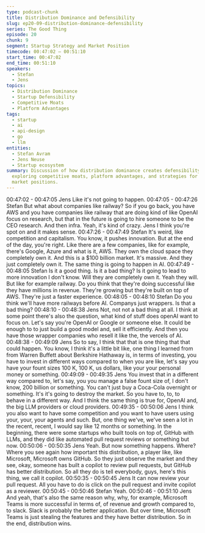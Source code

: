 ```yaml
---
type: podcast-chunk
title: Distribution Dominance and Defensibility
slug: ep20-09-distribution-dominance-defensibility
series: The Good Thing
episode: 20
chunk: 9
segment: Startup Strategy and Market Position
timecode: 00:47:02 – 00:51:10
start_time: 00:47:02
end_time: 00:51:10
speakers:
  - Stefan
  - Jens
topics:
  - Distribution Dominance
  - Startup Defensibility
  - Competitive Moats
  - Platform Advantages
tags:
  - startup
  - ai
  - api-design
  - go
  - llm
entities:
  - Stefan Avram
  - Jens Neuse
  - Startup ecosystem
summary: Discussion of how distribution dominance creates defensibility for startups,
  exploring competitive moats, platform advantages, and strategies for building sustainable
  market positions.
---
```


00:47:02 - 00:47:05
Jens
Like it's not going to happen.
00:47:05 - 00:47:26
Stefan
But what about companies like railway? So if you go back, you have AWS and you have
companies like railway that are doing kind of like OpenAI focus on research, but that in the
future is going to hire someone to be the CEO research. And then infra. Yeah, it's kind of crazy.
Jens I think you're spot on and it makes sense.
00:47:26 - 00:47:49
Stefan
It's weird, like competition and capitalism. You know, it pushes innovation. But at the end of the
day, you're right. Like there are a few companies, like for example, there's Google, Azure and
what is it, AWS. They own the cloud space they completely own it. And this is a $100 billion
market. It's massive. And they just completely own it. The same thing is going to happen in AI.
00:47:49 - 00:48:05
Stefan
Is it a good thing. Is it a bad thing? Is it going to lead to more innovation I don't know. Will they
are completely own it. Yeah they will. But like for example railway. Do you think that they're
doing successful like they have millions in revenue. They're growing but they're built on top of
AWS. They're just a faster experience.
00:48:05 - 00:48:10
Stefan
Do you think we'll have more railways before AI. Companys just wrappers. Is that a bad thing?
00:48:10 - 00:48:38
Jens
Not, not not a bad thing at all. I think at some point there's also the question, what kind of stuff
does openAI want to focus on. Let's say you're OpenAI or Google or someone else. It could be
enough to to just build a good model and, sell it efficiently. And then you have those wrapper
companies who resell it like the, the vercels of AI.
00:48:38 - 00:49:09
Jens
So to say, I think that that is one thing that that could happen. You know, I think it's a little bit like,
one thing I learned from from Warren Buffett about Berkshire Hathaway is, in terms of investing,
you have to invest in different ways compared to when you are like, let's say you have your
fount sizes 100 K, 100 K, us dollars, like your your personal money or something.
00:49:09 - 00:49:35
Jens
You invest that in a different way compared to, let's say, you you manage a false fount size of, I
don't know, 200 billion or something. You can't just buy a Coca-Cola overnight or something. It's
it's going to destroy the market. So you have to, to, to behave in a different way. And I think the
same thing is true for, OpenAI and, the big LLM providers or cloud providers.
00:49:35 - 00:50:06
Jens
I think you also want to have some competition and you want to have users using your, your,
your agents and such. But, one thing we've, we've seen a lot in the recent, recent, I would say
like 12 months or something. In the beginning, there were some startups who built tools on top
of, GitHub with LLMs, and they did like automated pull request reviews or something but now.
00:50:06 - 00:50:35
Jens
Yeah. But now something happens. Where? Where you see again how important this
distribution, a player like, like Microsoft, Microsoft owns GitHub. So they just observe the market
and they see, okay, someone has built a copilot to review pull requests, but GitHub has better
distribution. So all they do is tell everybody, guys, here's this thing, we call it copilot.
00:50:35 - 00:50:45
Jens
It can now review your pull request. All you have to do is click on the pull request and invite
copilot as a reviewer.
00:50:45 - 00:50:46
Stefan
Yeah.
00:50:46 - 00:51:10
Jens
And yeah, that's also the same reason why, why, for example, Microsoft Teams is more
successful in terms of, of revenue and growth compared to, to slack. Slack is probably the better
application. But over time, Microsoft Teams is just stealing the features and they have better
distribution. So in the end, distribution wins.